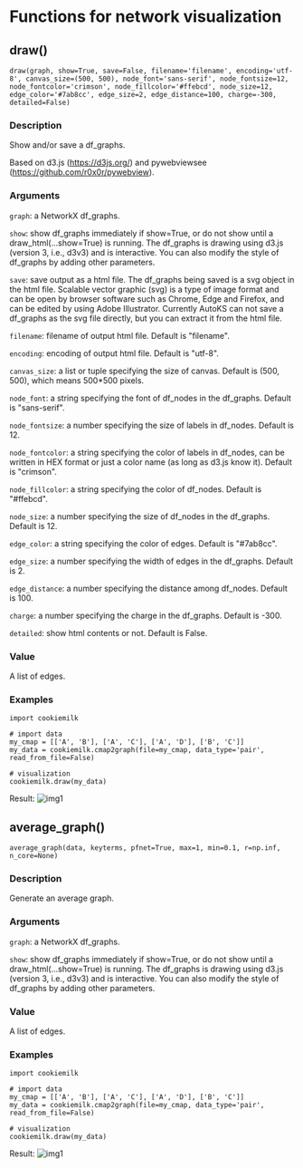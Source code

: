 # Functions for network visualization

## draw()

`draw(graph, show=True, save=False, filename='filename', encoding='utf-8', canvas_size=(500, 500), node_font='sans-serif', node_fontsize=12, node_fontcolor='crimson', node_fillcolor='#ffebcd', node_size=12, edge_color='#7ab8cc', edge_size=2, edge_distance=100, charge=-300, detailed=False)`
    
### Description    
Show and/or save a df_graphs.

Based on d3.js (https://d3js.org/) and pywebviewsee (https://github.com/r0x0r/pywebview).

### Arguments

`graph`: a NetworkX df_graphs.

`show`: show df_graphs immediately if show=True, or do not show until a draw_html(...show=True) is running. The df_graphs is drawing using d3.js (version 3, i.e., d3v3) and is interactive. You can also modify the style of df_graphs by adding other parameters.

`save`: save output as a html file. The df_graphs being saved is a svg object in the html file. Scalable vector graphic (svg) is a type of image format and can be open by browser software such as Chrome, Edge and Firefox, and can be edited by using Adobe Illustrator. Currently AutoKS can not save a df_graphs as the svg file directly, but you can extract it from the html file.

`filename`: filename of output html file. Default is "filename".

`encoding`: encoding of output html file. Default is "utf-8".

`canvas_size`: a list or tuple specifying the size of canvas. Default is (500, 500), which means 500*500 pixels.

`node_font`: a string specifying the font of df_nodes in the df_graphs. Default is "sans-serif".

`node_fontsize`: a number specifying the size of labels in df_nodes. Default is 12.

`node_fontcolor`: a string specifying the color of labels in df_nodes, can be written in HEX format or just a color name (as long as d3.js know it). Default is "crimson".

`node_fillcolor`: a string specifying the color of df_nodes. Default is "#ffebcd".

`node_size`: a number specifying the size of df_nodes in the df_graphs. Default is 12.

`edge_color`: a string specifying the color of edges. Default is "#7ab8cc".

`edge_size`: a number specifying the width of edges in the df_graphs. Default is 2.

`edge_distance`: a number specifying the distance among df_nodes. Default is 100.

`charge`: a number specifying the charge in the df_graphs. Default is -300.

`detailed`: show html contents or not. Default is False.

### Value
A list of edges.

### Examples
```
import cookiemilk

# import data
my_cmap = [['A', 'B'], ['A', 'C'], ['A', 'D'], ['B', 'C']]
my_data = cookiemilk.cmap2graph(file=my_cmap, data_type='pair', read_from_file=False)

# visualization
cookiemilk.draw(my_data)
```

Result:
![img1](/img/graph.png)

## average_graph()

`average_graph(data, keyterms, pfnet=True, max=1, min=0.1, r=np.inf, n_core=None)`

### Description    
Generate an average graph.

### Arguments

`graph`: a NetworkX df_graphs.

`show`: show df_graphs immediately if show=True, or do not show until a draw_html(...show=True) is running. The df_graphs is drawing using d3.js (version 3, i.e., d3v3) and is interactive. You can also modify the style of df_graphs by adding other parameters.





### Value
A list of edges.

### Examples
```
import cookiemilk

# import data
my_cmap = [['A', 'B'], ['A', 'C'], ['A', 'D'], ['B', 'C']]
my_data = cookiemilk.cmap2graph(file=my_cmap, data_type='pair', read_from_file=False)

# visualization
cookiemilk.draw(my_data)
```

Result:
![img1](/img/graph.png)
